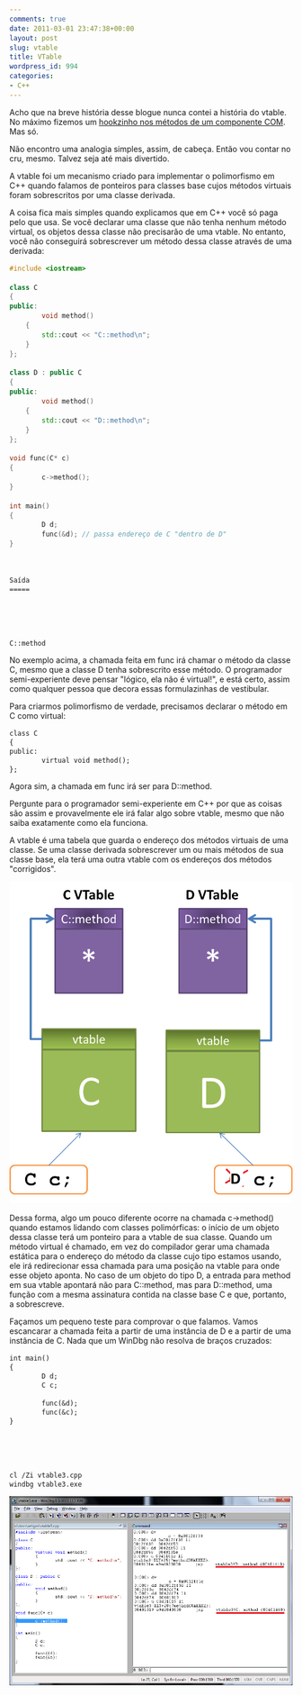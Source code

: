 ```yaml
---
comments: true
date: 2011-03-01 23:47:38+00:00
layout: post
slug: vtable
title: VTable
wordpress_id: 994
categories:
- C++
---
```


Acho que na breve história desse blogue nunca contei a história do vtable. No máximo fizemos um [hookzinho nos métodos de um componente COM](http://www.caloni.com.br/blog/hook-de-com-no-windbg). Mas só.

Não encontro uma analogia simples, assim, de cabeça. Então vou contar no cru, mesmo. Talvez seja até mais divertido.

A vtable foi um mecanismo criado para implementar o polimorfismo em C++ quando falamos de ponteiros para classes base cujos métodos virtuais foram sobrescritos por uma classe derivada.

A coisa fica mais simples quando explicamos que em C++ você só paga pelo que usa. Se você declarar uma classe que não tenha nenhum método virtual, os objetos dessa classe não precisarão de uma vtable. No entanto, você não conseguirá sobrescrever um método dessa classe através de uma derivada:


```cpp
#include <iostream>

class C
{
public:
        void method()
	{
		std::cout << "C::method\n";
	}
};

class D : public C
{
public:
        void method()
	{
		std::cout << "D::method\n";
	}
};

void func(C* c)
{
        c->method(); 
}

int main()
{
        D d;
        func(&d); // passa endereço de C "dentro de D"
}

 

```



    
    Saída
    =====




    
    C::method



No exemplo acima, a chamada feita em func irá chamar o método da classe C, mesmo que a classe D tenha sobrescrito esse método. O programador semi-experiente deve pensar "lógico, ela não é virtual!", e está certo, assim como qualquer pessoa que decora essas formulazinhas de vestibular.

Para criarmos polimorfismo de verdade, precisamos declarar o método em C como virtual:


    
    class C
    {
    public:
            virtual void method();
    };



Agora sim, a chamada em func irá ser para D::method.

Pergunte para o programador semi-experiente em C++ por que as coisas são assim e provavelmente ele irá falar algo sobre vtable, mesmo que não saiba exatamente como ela funciona.

A vtable é uma tabela que guarda o endereço dos métodos virtuais de uma classe. Se uma classe derivada sobrescrever um ou mais métodos de sua classe base, ela terá uma outra vtable com os endereços dos métodos "corrigidos".





[![](/images/vtable11.png)](/images/vtable11.png)



Dessa forma, algo um pouco diferente ocorre na chamada c->method() quando estamos lidando com classes polimórficas: o início de um objeto dessa classe terá um ponteiro para a vtable de sua classe. Quando um método virtual é chamado, em vez do compilador gerar uma chamada estática para o endereço do método da classe cujo tipo estamos usando, ele irá redirecionar essa chamada para uma posição na vtable para onde esse objeto aponta. No caso de um objeto do tipo D, a entrada para method em sua vtable apontará não para C::method, mas para D::method, uma função com a mesma assinatura contida na classe base C e que, portanto, a sobrescreve.

Façamos um pequeno teste para comprovar o que falamos. Vamos escancarar a chamada feita a partir de uma instância de D e a partir de uma instância de C. Nada que um WinDbg não resolva de braços cruzados:


    
    int main()
    {
            D d;
            C c;
    
            func(&d);
            func(&c);
    }




    
    cl /Zi vtable3.cpp
    windbg vtable3.exe







[![vtable2.png](/images/vtable2.png)](/images/vtable2.png)
